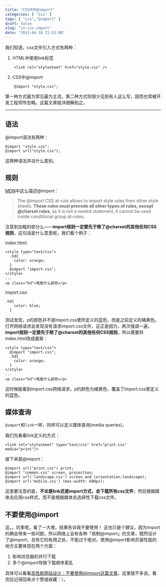 ```yaml
---
title: "CSS中的@import"
categories: [ "Css" ]
tags: [ "css","@import" ]
draft: false
slug: "in-css-import"
date: "2013-04-16 21:53:00"
---
```


我们知道，css文件引入方式有两种：

 1. HTML中使用link标签
```
    <link rel="stylesheet" href="style.css" />
```
 2. CSS中@import
```
    @import "style.css";
```
第一种方式最为常见最为主流，第二种方式则很少见到有人这么写，因而也常被开发工程师所忽略。这篇文章就详细解剖之。


----------


##  语法  ##
@import语法有两种：

    @import "style.css";
    @import url("style.css");

这两种语法并没什么差别。
##  规则  ##
[MDN](https://developer.mozilla.org/en-US/docs/Web/CSS/@import)中这么描述@import：

> The @import CSS at-rule allows to import style rules from other style
> sheets. **These rules must precede all other types of rules, except
> @charset rules**; as it is not a nested statement, it cannot be used
> inside conditional group at-rules.

注意到加粗的部分么——**import规则一定要先于除了@charset的其他任何CSS规则**，这句话是什么意思呢，我们看个例子：

index.html:

    <style type="text/css">
      .hd{
        color: orange;
      }
      @import "import.css";
    </style>
    ...
    <p class="hd">我是什么颜色</p>

import.css:

    .hd{
        color: blue;
      }

测试发现，p的颜色并不是import.css里所定义的蓝色，而是之前定义的橘黄色。打开网络请求会发现没有请求import.css文件，这正是因为，再次强调一遍，**import规则一定要先于除了@charset的其他任何CSS规则**，所以需要将index.html改成酱紫：

    <style type="text/css">
      @import "import.css";
      .hd{
        color: orange;
      }
    </style>
    ...
    <p class="hd">我是什么颜色</p>

这时候能看到import.css网络请求，p的颜色为橘黄色，覆盖了import.css里定义的蓝色。

##  媒体查询  ##
`@import`和`link`一样，同样可以定义媒体查询(media queries)，

我们先看看link定义的方式：

    <link rel="stylesheet" type="text/css" href="print.css" media="print"/>

接下来是@import：

    @import url("print.css") print;
    @import "common.css" screen, projection;
    @import url('landscape.css') screen and (orientation:landscape);
    @import url('mobile.css') (max-width: 680px);

这里要注意的是，**不论是link还是import方式，会下载所有css文件**，然后根据媒体去应用css样式，而不是根据媒体去选择性下载css文件。

##  不要使用@import  ##
这。。坑爹呢，看了一大堆，结果告诉我不要使用！
这也只是个建议，因为import的确会带来一些问题，所以网络上会有各种「抵制@import」的文章，既然设计了@import，总有它的有用之处，不能过于绝对。使用@import影响页面性能的地方主要体现在两个方面：

 1. 影响浏览器的并行下载
 2. 多个@import导致下载顺序紊乱

具体可以看看[高性能网站设计：不要使用@import这篇文章](http://www.qianduan.net/high-performance-web-site-do-not-use-import.html)，这里就不多说，看完后记得回来点个赞或收藏：）。